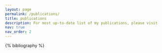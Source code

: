 ```yaml
---
layout: page
permalink: /publications/
title: publications
description: For most up-to-date list of my publications, please visit my <a href = "https://scholar.google.com/citations?user=Wr8m1T4AAAAJ&hl=en">Google Scholar profile</a>.
nav: true
nav_order: 2
---
```


<!-- _pages/publications.md -->

<!-- Bibsearch Feature -->


<div class="publications">

{% bibliography %}

</div>
